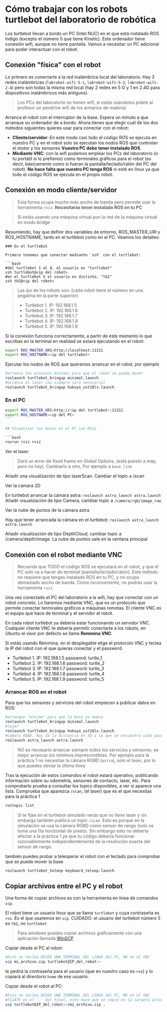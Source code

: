 # Cómo trabajar con los robots turtlebot del laboratorio de robótica

Los turtlebot llevan a bordo un PC (Intel NUC) en el que está instalado ROS Indigo (excepto el número 5 que tiene Kinetic). Este ordenador tiene conexión wifi, aunque no tiene pantalla. Vamos a necesitar un PC adicional para poder interactuar con el robot.



## Conexión "física" con el robot

Lo primero es conectarte a la red inalámbrica local del laboratorio. Hay 3 redes inalámbricas (`labrobot-wifi-5-1`, `labrobot-wifi-5-2`, `labrobot-wifi-2-4`) pero son todas la misma red local (hay 2 redes en 5 G y 1 en 2.4G para dispositivos inalámbricos más antiguos).

> Los PCs del laboratorio no tienen wifi, si estás usándolos pídele al profesor un pendrive wifi de los armarios de material 
 
Arranca el robot con el interruptor de la base. Espera un minuto a que arranque su ordenador de a bordo. Ahora tienes que elegir cuál de los dos métodos siguientes quieres usar para conectar con el robot:

- **Cliente/servidor**: En este modo casi todo el código ROS se ejecuta en nuestro PC y en el robot solo se ejecutan los nodos ROS que controlan el motor y los sensores **Vuestro PC debe tener instalado ROS**.
- **Mediante VNC**: con la wifi podemos emplear los PCs del laboratorio (o tu portátil si lo prefieres) como terminales gráficos para el robot (es decir, básicamente como si fueran la pantalla/teclado/ratón del PC del robot). **No hace falta que vuestro PC tenga ROS** ni esté en linux ya que todo el código ROS se ejecuta en el propio robot.

## Conexión en modo cliente/servidor

> Esta forma ocupa mucho más ancho de banda pero permite usar la herramienta `rviz`. **Necesitarás tener instalado ROS en tu PC**

> Si estás usando una máquina virtual pon la red de la máquina virtual en modo *bridge*

Resumiendo, hay que definir dos variables de entorno, ROS_MASTER_URI y ROS_HOSTNAME, tanto en el turtlebot como en el PC. Veamos los detalles:

```
### En el turtlebot

Primero tenemos que conectar mediante `ssh` con el turtlebot:

```bash
#del turtlebot 1 al 4, el usuario es "turtlebot"
ssh turtlebot@<ip del robot>
#en el turtlebot 5 el usuario es distinto, "tb2"
ssh tb2@<ip del robot>
```

> Las ips de los robots son: (cada robot tiene el número en una pegatina en la parte superior)

>- Turtlebot 1. IP: 192.168.1.5  
>- Turtlebot 2. IP: 192.168.1.6  
>- Turtlebot 3. IP: 192.168.1.7  
>- Turtlebot 4. IP: 192.168.1.8 
>- Turtlebot 5. IP: 192.168.1.9 

Si la conexión funciona correctamente, a partir de este momento lo que escribas en la terminal en realidad se estará ejecutando en el robot:

```bash
export ROS_MASTER_URI=http://localhost:11311
export ROS_HOSTNAME=<ip del turtlebot>
```
Ejecutar los nodos de ROS que queramos arrancar en el robot, por ejemplo

```bash
#arranca los procesos mínimos para que el robot se pueda mover
roslaunch turtlebot_bringup minimal.launch
#arranca el laser (no siempre será necesario)
roslaunch turtlebot_bringup hokuyo_ust10lx.launch
```

### En el PC

```bash
export ROS_MASTER_URI=http://<ip del turtlebot>:11311
export ROS_HOSTNAME=<ip del PC>
``

## Visualizar los datos en el PC con RViz

```bash
rosrun rviz rviz
```

Ver el laser:

> Dará un error de fixed frame en Global Options,  (está puesto a map, pero no hay). Cambiarlo a otro, Por ejemplo a `base_link`

Añadir una visualización de tipo laserScan. Cambiar el topic a /scan

Ver la cámara 2D

En turtlebot arrancar la cámara astra: `roslaunch astra_launch astra.launch`
Añadir visualización de tipo Camera, cambiar topic a `/camera/rgb/image_raw`

Ver la nube de puntos de la cámara astra

Hay que tener arrancada la cámara en el turtlebot: `roslaunch astra_launch astra.launch`

Añadir visualización de tipo DepthCloud, cambiar topic a /camera/depth/image. La nube de puntos sale en la ventana principal


## Conexión con el robot mediante VNC

> Recuerda que TODO el código ROS se ejecutará en el robot, y que el PC solo va a hacer de terminal (pantalla/teclado/ratón). Este método no requiere que tengas instalado ROS en tu PC, y no ocupa demasiado ancho de banda. Como inconveniente, no podrás usar la herramienta `rviz`.
 
Una vez conectado el PC del laboratorio a la wifi, hay que conectar con un robot concreto. Lo haremos mediante VNC, que es un protocolo que permite conectar terminales gráficos a máquinas remotas. El cliente VNC es el equipo que hace de terminal y el servidor el robot.

En cada robot turtlebot ya debería estar funcionando un servidor VNC. Cualquier cliente VNC te debería permitir conectarte a los robots, en Ubuntu el visor por defecto se llama **Remmina VNC**.

Si estás usando Remmina, en el desplegable elige el protocolo VNC y teclea la IP del robot con el que quieras conectar y el password.

- Turtlebot 1. IP: 192.168.1.5 password: turtle_1 
- Turtlebot 2. IP: 192.168.1.6 password: turtle_2 
- Turtlebot 3. IP: 192.168.1.7 password: turtle_3 
- Turtlebot 4. IP: 192.168.1.8 password: turtle_4
- Turtlebot 5. IP: 192.168.1.9 password: turtle_5 

### Arrancar ROS en el robot

Para que los sensores y servicios del robot empiecen a publicar datos en ROS:

```bash
#arranque "mínimo" para que la base se mueva
roslaunch turtlebot_bringup minimal.launch
#laser
roslaunch turtlebot_bringup hokuyo_ust10lx.launch
#cámara RGBD. Nos da la distancia en 3D a la que se encuentra cada pixel de la imagen
roslaunch astra_launch astra.launch
```

> NO es necesario arrancar siempre todos los servicios y sensores, es mejor arrancar los mínimos imprescindibles. Por ejemplo para la práctica 1 no necesitas la cámara RGBD (`astra`), solo el laser, por lo que puedes obviar la última línea

Tras la ejecución de estos comandos el robot estará operativo, publicando información sobre su odometría, sensores de contacto, laser, etc. Para comprobarlo prueba a consultar los topics disponibles, a ver si aparece una lista. Comprueba que aparezca `/scan`, (el laser) que es el que necesitas para la práctica 1

```bash
rostopic list
```
> Si te fijas en el turtlebot simulado verás que no tiene laser y sin embargo también publica un *topic* `/scan`. Esto es porque en la simulación se usa la cámara RGBD como sensor de rango (solo se toma una fila horizontal de pixels). Sin embargo esto no debería afectar a la práctica 1 ya que tu código debería funcionar razonablemente independientemente de la resolución exacta del sensor de rango.

también puedes probar a teleoperar el robot con el teclado para comprobar que se puede mover la base

```bash
roslaunch turtlebot_teleop keyboard_teleop.launch
```

## Copiar archivos entre el PC y el robot

Una forma de copiar archivos es con la herramienta en línea de comandos `scp`.

El robot tiene un usuario linux que se llama `turtlebot` y cuya contraseña es `ros`. Es el que usaremos en `scp`. CUIDADO: el usuario del turtlebot número 5 es `tb2`, no `turtlebot`

> Para windows puedes copiar archivos gráficamente con una aplicación llamada [WinSCP](https://winscp.net/eng/docs/lang:es)

Copiar desde el PC al robot:

```bash
#Esto se teclea DESDE UNA TERMINAL DEL LINUX del PC, NO en el VNC
scp mi_archivo.zip turtlebot@IP_del_robot:~
```

te pedirá la contraseña para el usuario (que en nuestro caso es `ros`) y lo copiará al directorio `home` de ese usuario.

Copiar desde el robot al PC:

```bash
#Esto se teclea DESDE UNA TERMINAL DEL LINUX del PC, NO en el VNC
#FIJATE en el '.' del final, esto hace que se copie en la carpeta actual
scp turtlebot@IP_del_robot:~/mi_archivo.zip .
```

